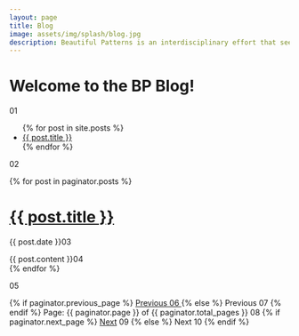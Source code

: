 ```yaml
---
layout: page
title: Blog
image: assets/img/splash/blog.jpg 
description: Beautiful Patterns is an interdisciplinary effort that seeks high-impact solutions to the complex socialtechnical challenge of women's STEM education, with and emphasis in computation, in the developing world.
---
```


# Welcome to the BP Blog!

01
<ul>
  {% for post in site.posts %}
    <li>
      <a href="{{ post.url }}">{{ post.title }}</a>
    </li>
  {% endfor %}
</ul>

02
<!-- This loops through the paginated posts -->
{% for post in paginator.posts %}
  <h1><a href="{{ post.url }}">{{ post.title }}</a></h1>
  <p class="author">
    <span class="date">{{ post.date }}</span>03
  </p>
  <div class="content">
    {{ post.content }}04
  </div>
{% endfor %}

05
<!-- Pagination links -->
<div class="pagination">
  {% if paginator.previous_page %}
    <a href="{{ paginator.previous_page_path }}" class="previous">
      Previous 06
    </a>
  {% else %}
    <span class="previous">Previous</span> 07
  {% endif %}
  <span class="page_number ">
    Page: {{ paginator.page }} of {{ paginator.total_pages }} 08
  </span>
  {% if paginator.next_page %}
    <a href="{{ paginator.next_page_path }}" class="next">Next</a> 09
  {% else %}
    <span class="next ">Next</span> 10
  {% endif %}
</div>
